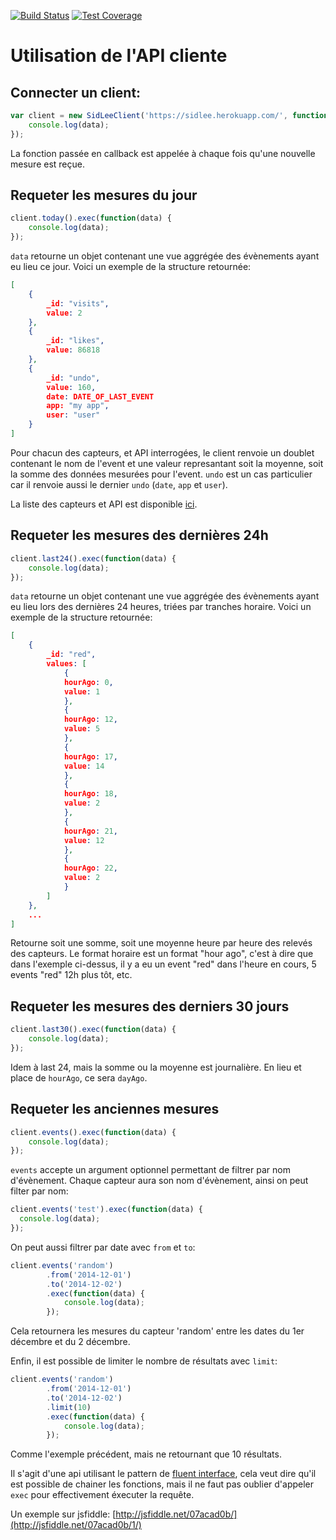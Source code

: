 [![Build Status](https://travis-ci.org/xseignard/sidLeeAgenceConnectee.svg)](https://travis-ci.org/xseignard/sidLeeAgenceConnectee)
[![Test Coverage](https://codeclimate.com/github/xseignard/sidLeeAgenceConnectee/badges/coverage.svg)](https://codeclimate.com/github/xseignard/sidLeeAgenceConnectee)

# Utilisation de l'API cliente

## Connecter un client:
```javascript
var client = new SidLeeClient('https://sidlee.herokuapp.com/', function(data) {
	console.log(data);
});
```
La fonction passée en callback est appelée à chaque fois qu'une nouvelle mesure est reçue.

## Requeter les mesures du jour
```javascript
client.today().exec(function(data) {
	console.log(data);
});
```
`data` retourne un objet contenant une vue aggrégée des évènements ayant eu lieu ce jour. Voici un exemple de la structure retournée:
```json
[
	{
		_id: "visits",
		value: 2
	},
	{
		_id: "likes",
		value: 86818
	},
	{
		_id: "undo",
		value: 160,
		date: DATE_OF_LAST_EVENT
		app: "my app",
		user: "user"
	}
]
```

Pour chacun des capteurs, et API interrogées, le client renvoie un doublet contenant le nom de l'event et une valeur represantant soit la moyenne, soit la somme des données mesurées pour l'event. `undo` est un cas particulier car il renvoie aussi le dernier `undo` (`date`, `app` et `user`).

La liste des capteurs et API est disponible [ici](https://github.com/xseignard/sidLeeAgenceConnectee/blob/master/src/conf/sensorsConf.js).

## Requeter les mesures des dernières 24h
```javascript
client.last24().exec(function(data) {
	console.log(data);
});
```
`data` retourne un objet contenant une vue aggrégée des évènements ayant eu lieu lors des dernières 24 heures, triées par tranches horaire. Voici un exemple de la structure retournée:
```json
[
	{
		_id: "red",
		values: [
			{
			hourAgo: 0,
			value: 1
			},
			{
			hourAgo: 12,
			value: 5
			},
			{
			hourAgo: 17,
			value: 14
			},
			{
			hourAgo: 18,
			value: 2
			},
			{
			hourAgo: 21,
			value: 12
			},
			{
			hourAgo: 22,
			value: 2
			}
		]
	},
	...
]
```
Retourne soit une somme, soit une moyenne heure par heure des relevés des capteurs. Le format horaire est un format "hour ago", c'est à dire que dans l'exemple ci-dessus, il y a eu un event "red" dans l'heure en cours, 5 events "red" 12h plus tôt, etc.


## Requeter les mesures des derniers 30 jours
```javascript
client.last30().exec(function(data) {
	console.log(data);
});
```
Idem à last 24, mais la somme ou la moyenne est journalière. En lieu et place de `hourAgo`, ce sera `dayAgo`.


## Requeter les anciennes mesures
```javascript
client.events().exec(function(data) {
	console.log(data);
});
```
`events` accepte un argument optionnel permettant de filtrer par nom d'évènement. Chaque capteur aura son nom d'évènement, ainsi on peut filter par nom:

```javascript
client.events('test').exec(function(data) {
  console.log(data);
});
```

On peut aussi filtrer par date avec `from` et `to`:
```javascript
client.events('random')
		.from('2014-12-01')
		.to('2014-12-02')
		.exec(function(data) {
			console.log(data);
		});
```

Cela retournera les mesures du capteur 'random' entre les dates du 1er décembre et du 2 décembre.

Enfin, il est possible de limiter le nombre de résultats avec `limit`:

```javascript
client.events('random')
		.from('2014-12-01')
		.to('2014-12-02')
		.limit(10)
		.exec(function(data) {
			console.log(data);
		});
```

Comme l'exemple précédent, mais ne retournant que 10 résultats.

Il s'agit d'une api utilisant le pattern de [fluent interface](http://martinfowler.com/bliki/FluentInterface.html), cela veut dire qu'il est possible de chainer les fonctions, mais il ne faut pas oublier d'appeler `exec` pour effectivement éxecuter la requête.

Un exemple sur jsfiddle: [http://jsfiddle.net/07acad0b/](http://jsfiddle.net/07acad0b/1/)
